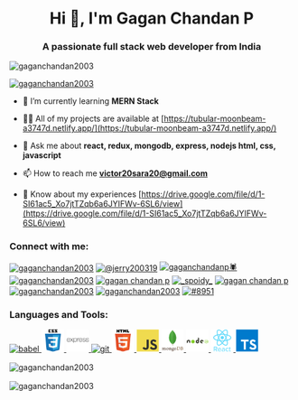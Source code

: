 <h1 align="center">Hi 👋, I'm Gagan Chandan P</h1>
<h3 align="center">A passionate full stack web developer from India</h3>

<p align="left"> <img src="https://komarev.com/ghpvc/?username=gaganchandan2003&label=Profile%20views&color=0e75b6&style=flat" alt="gaganchandan2003" /> </p>

<p align="left"> <a href="https://github.com/ryo-ma/github-profile-trophy"><img src="https://github-profile-trophy.vercel.app/?username=gaganchandan2003" alt="gaganchandan2003" /></a> </p>

- 🌱 I’m currently learning **MERN Stack**

- 👨‍💻 All of my projects are available at [https://tubular-moonbeam-a3747d.netlify.app/](https://tubular-moonbeam-a3747d.netlify.app/)

- 💬 Ask me about **react, redux, mongodb, express, nodejs html, css, javascript**

- 📫 How to reach me **victor20sara20@gmail.com**

- 📄 Know about my experiences [https://drive.google.com/file/d/1-SI61ac5_Xo7jtTZqb6a6JYIFWv-6SL6/view](https://drive.google.com/file/d/1-SI61ac5_Xo7jtTZqb6a6JYIFWv-6SL6/view)

<h3 align="left">Connect with me:</h3>
<p align="left">
<a href="https://codepen.io/gaganchandan2003" target="blank"><img align="center" src="https://raw.githubusercontent.com/rahuldkjain/github-profile-readme-generator/master/src/images/icons/Social/codepen.svg" alt="gaganchandan2003" height="30" width="40" /></a>
<a href="https://twitter.com/@jerry200319" target="blank"><img align="center" src="https://raw.githubusercontent.com/rahuldkjain/github-profile-readme-generator/master/src/images/icons/Social/twitter.svg" alt="@jerry200319" height="30" width="40" /></a>
<a href="https://linkedin.com/in/gaganchandanp🕷" target="blank"><img align="center" src="https://raw.githubusercontent.com/rahuldkjain/github-profile-readme-generator/master/src/images/icons/Social/linked-in-alt.svg" alt="gaganchandanp🕷" height="30" width="40" /></a>
<a href="https://codesandbox.com/gaganchandan2003" target="blank"><img align="center" src="https://raw.githubusercontent.com/rahuldkjain/github-profile-readme-generator/master/src/images/icons/Social/codesandbox.svg" alt="gaganchandan2003" height="30" width="40" /></a>
<a href="https://fb.com/gagan chandan p" target="blank"><img align="center" src="https://raw.githubusercontent.com/rahuldkjain/github-profile-readme-generator/master/src/images/icons/Social/facebook.svg" alt="gagan chandan p" height="30" width="40" /></a>
<a href="https://instagram.com/_spoidy_" target="blank"><img align="center" src="https://raw.githubusercontent.com/rahuldkjain/github-profile-readme-generator/master/src/images/icons/Social/instagram.svg" alt="_spoidy_" height="30" width="40" /></a>
<a href="https://www.youtube.com/c/gagan chandan p" target="blank"><img align="center" src="https://raw.githubusercontent.com/rahuldkjain/github-profile-readme-generator/master/src/images/icons/Social/youtube.svg" alt="gagan chandan p" height="30" width="40" /></a>
<a href="https://www.hackerrank.com/gaganchandan2003" target="blank"><img align="center" src="https://raw.githubusercontent.com/rahuldkjain/github-profile-readme-generator/master/src/images/icons/Social/hackerrank.svg" alt="gaganchandan2003" height="30" width="40" /></a>
<a href="https://www.leetcode.com/gaganchandan2003" target="blank"><img align="center" src="https://raw.githubusercontent.com/rahuldkjain/github-profile-readme-generator/master/src/images/icons/Social/leet-code.svg" alt="gaganchandan2003" height="30" width="40" /></a>
<a href="https://discord.gg/#8951" target="blank"><img align="center" src="https://raw.githubusercontent.com/rahuldkjain/github-profile-readme-generator/master/src/images/icons/Social/discord.svg" alt="#8951" height="30" width="40" /></a>
</p>

<h3 align="left">Languages and Tools:</h3>
<p align="left"> <a href="https://babeljs.io/" target="_blank" rel="noreferrer"> <img src="https://www.vectorlogo.zone/logos/babeljs/babeljs-icon.svg" alt="babel" width="40" height="40"/> </a> <a href="https://www.w3schools.com/css/" target="_blank" rel="noreferrer"> <img src="https://raw.githubusercontent.com/devicons/devicon/master/icons/css3/css3-original-wordmark.svg" alt="css3" width="40" height="40"/> </a> <a href="https://expressjs.com" target="_blank" rel="noreferrer"> <img src="https://raw.githubusercontent.com/devicons/devicon/master/icons/express/express-original-wordmark.svg" alt="express" width="40" height="40"/> </a> <a href="https://git-scm.com/" target="_blank" rel="noreferrer"> <img src="https://www.vectorlogo.zone/logos/git-scm/git-scm-icon.svg" alt="git" width="40" height="40"/> </a> <a href="https://www.w3.org/html/" target="_blank" rel="noreferrer"> <img src="https://raw.githubusercontent.com/devicons/devicon/master/icons/html5/html5-original-wordmark.svg" alt="html5" width="40" height="40"/> </a> <a href="https://developer.mozilla.org/en-US/docs/Web/JavaScript" target="_blank" rel="noreferrer"> <img src="https://raw.githubusercontent.com/devicons/devicon/master/icons/javascript/javascript-original.svg" alt="javascript" width="40" height="40"/> </a> <a href="https://www.mongodb.com/" target="_blank" rel="noreferrer"> <img src="https://raw.githubusercontent.com/devicons/devicon/master/icons/mongodb/mongodb-original-wordmark.svg" alt="mongodb" width="40" height="40"/> </a> <a href="https://nodejs.org" target="_blank" rel="noreferrer"> <img src="https://raw.githubusercontent.com/devicons/devicon/master/icons/nodejs/nodejs-original-wordmark.svg" alt="nodejs" width="40" height="40"/> </a> <a href="https://reactjs.org/" target="_blank" rel="noreferrer"> <img src="https://raw.githubusercontent.com/devicons/devicon/master/icons/react/react-original-wordmark.svg" alt="react" width="40" height="40"/> </a> <a href="https://www.typescriptlang.org/" target="_blank" rel="noreferrer"> <img src="https://raw.githubusercontent.com/devicons/devicon/master/icons/typescript/typescript-original.svg" alt="typescript" width="40" height="40"/> </a> </p>

<p><img align="center" src="https://github-readme-stats.vercel.app/api/top-langs?username=gaganchandan2003&show_icons=true&locale=en&layout=compact" alt="gaganchandan2003" /></p>

<p><img align="center" src="https://github-readme-streak-stats.herokuapp.com/?user=gaganchandan2003&" alt="gaganchandan2003" /></p>

